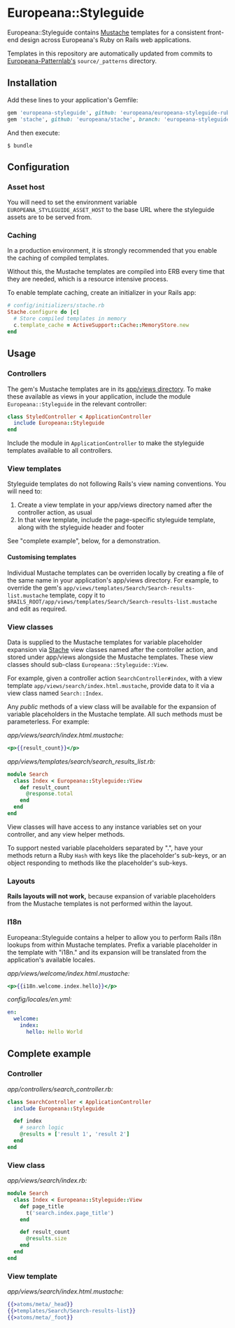 # Europeana::Styleguide

Europeana::Styleguide contains [Mustache](https://github.com/mustache/mustache)
templates for a consistent front-end design across Europeana's Ruby on Rails web
applications.

Templates in this repository are automatically updated from commits to
[Europeana-Patternlab's](https://github.com/europeana/Europeana-Patternlab)
`source/_patterns` directory.

## Installation

Add these lines to your application's Gemfile:

```ruby
gem 'europeana-styleguide', github: 'europeana/europeana-styleguide-ruby'
gem 'stache', github: 'europeana/stache', branch: 'europeana-styleguide' # until upstream merges our pull requests
```

And then execute:

    $ bundle

## Configuration

### Asset host

You will need to set the environment variable `EUROPEANA_STYLEGUIDE_ASSET_HOST`
to the base URL where the styleguide assets are to be served from.

### Caching

In a production environment, it is strongly recommended that you enable the
caching of compiled templates.

Without this, the Mustache templates are compiled into ERB every time that they
are needed, which is a resource intensive process.

To enable template caching, create an initializer in your Rails app:

```ruby
# config/initializers/stache.rb
Stache.configure do |c|
  # Store compiled templates in memory
  c.template_cache = ActiveSupport::Cache::MemoryStore.new
end
```

## Usage

### Controllers

The gem's Mustache templates are in its
[app/views directory](app/views/). To make these available as views in your
application, include the module `Europeana::Styleguide` in the relevant
controller:

```ruby
class StyledController < ApplicationController
  include Europeana::Styleguide
end
```

Include the module in `ApplicationController` to make the styleguide templates
available to all controllers.

### View templates

Styleguide templates do not following Rails's view naming conventions. You
will need to:

1. Create a view template in your app/views directory named after the controller
  action, as usual
2. In that view template, include the page-specific styleguide template, along
  with the styleguide header and footer

See "complete example", below, for a demonstration.

#### Customising templates

Individual Mustache templates can be overriden locally by creating a file of the
same name in your application's app/views directory. For example, to
override the gem's `app/views/templates/Search/Search-results-list.mustache`
template, copy it to `$RAILS_ROOT/app/views/templates/Search/Search-results-list.mustache`
and edit as required.

### View classes

Data is supplied to the Mustache templates for variable placeholder expansion via
[Stache](https://github.com/agoragames/stache) view classes named after the
controller action, and stored under app/views alongside the Mustache templates.
These view classes should sub-class `Europeana::Styleguide::View`.

For example, given a controller action `SearchController#index`, with a view
template `app/views/search/index.html.mustache`, provide data to it via a view
class named `Search::Index`.

Any *public* methods of a view class will be available for the expansion of
variable placeholders in the Mustache template. All such methods must be
parameterless. For example:

*app/views/search/index.html.mustache:*
```mustache
<p>{{result_count}}</p>
```

*app/views/templates/search/search_results_list.rb:*
```ruby
module Search
  class Index < Europeana::Styleguide::View
    def result_count
      @response.total
    end
  end
end
```

View classes will have access to any instance variables set on your controller,
and any view helper methods.

To support nested variable placeholders separated by ".", have your methods
return a Ruby `Hash` with keys like the placeholder's sub-keys, or an object
responding to methods like the placeholder's sub-keys.

### Layouts

**Rails layouts will not work,** because expansion of variable placeholders
from the Mustache templates is not performed within the layout.

### I18n

Europeana::Styleguide contains a helper to allow you to perform Rails i18n
lookups from within Mustache templates. Prefix a variable placeholder in the
template with "i18n." and its expansion will be translated from the
application's available locales.

*app/views/welcome/index.html.mustache:*
```mustache
<p>{{i18n.welcome.index.hello}}</p>
```

*config/locales/en.yml:*
```yaml
en:
  welcome:
    index:
      hello: Hello World
```

## Complete example

### Controller

*app/controllers/search_controller.rb:*
```ruby
class SearchController < ApplicationController
  include Europeana::Styleguide

  def index
    # search logic
    @results = ['result 1', 'result 2']
  end
end
```

### View class
*app/views/search/index.rb:*
```ruby
module Search
  class Index < Europeana::Styleguide::View
    def page_title
      t('search.index.page_title')
    end

    def result_count
      @results.size
    end
  end
end
```

### View template
*app/views/search/index.html.mustache:*
```mustache
{{>atoms/meta/_head}}
{{>templates/Search/Search-results-list}}
{{>atoms/meta/_foot}}
```
